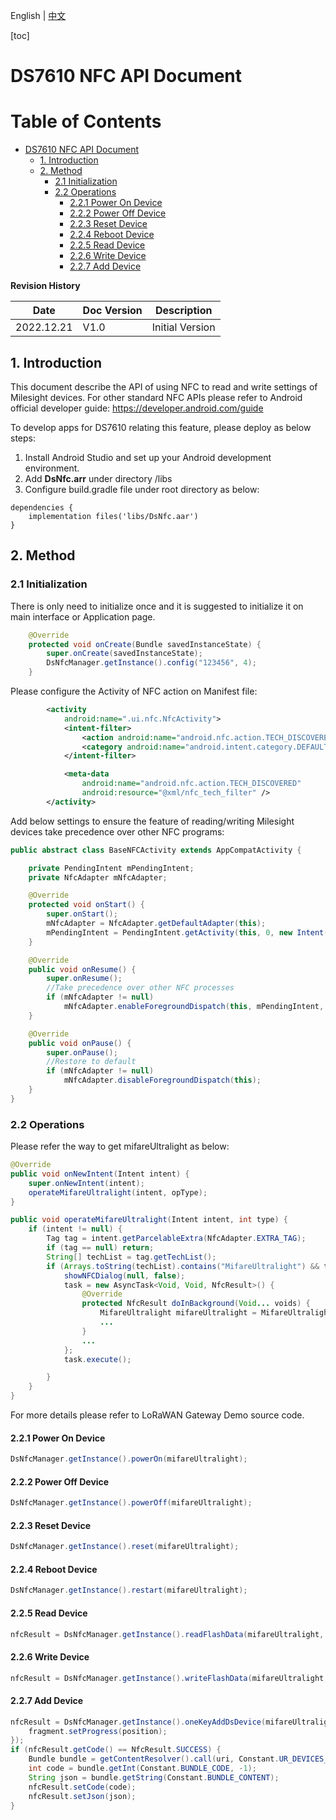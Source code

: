 
English | [中文](https://github.com/Milesight-IoT/DS7610-SDK/blob/main/Docs/DS7610%20NFC%E6%8E%A5%E5%8F%A3%E6%96%87%E6%A1%A3-v1.0.md)

[toc]

# DS7610 NFC API Document

Table of Contents
=================

* [DS7610 NFC API Document](#ds7610-nfc-api-document)
   * [1. Introduction](#1-introduction)
   * [2. Method](#2-method)
      * [2.1 Initialization](#21-initialization)
      * [2.2 Operations](#22-operations)
         * [2.2.1 Power On Device](#221-power-on-device)
         * [2.2.2 Power Off Device](#222-power-off-device)
         * [2.2.3 Reset Device](#223-reset-device)
         * [2.2.4 Reboot Device](#224-reboot-device)
         * [2.2.5 Read Device](#225-read-device)
         * [2.2.6 Write Device](#226-write-device)
         * [2.2.7 Add Device](#227-add-device)

**Revision History**

| Date       | Doc Version | Description     |
| ---------- | ----------- | --------------- |
| 2022.12.21 | V1.0        | Initial Version |



## 1. Introduction

This document describe the API of using NFC to read and write settings of Milesight devices. For other standard NFC APIs please refer to Android official developer guide: https://developer.android.com/guide

To develop apps for DS7610 relating this feature, please deploy as below steps:

1. Install Android Studio and set up your Android development environment.
2. Add **DsNfc.arr** under directory /libs
3. Configure build.gradle file under root directory as below:

```
dependencies {
    implementation files('libs/DsNfc.aar')
}
```



## 2. Method

### 2.1 Initialization

There is only need to initialize once and it is suggested to initialize it on main interface or Application page.

```java
	@Override
    protected void onCreate(Bundle savedInstanceState) {
        super.onCreate(savedInstanceState);
        DsNfcManager.getInstance().config("123456", 4);
    }
```

Please configure the Activity of NFC action on Manifest file:

```xml
		<activity
            android:name=".ui.nfc.NfcActivity">
            <intent-filter>
                <action android:name="android.nfc.action.TECH_DISCOVERED" />
                <category android:name="android.intent.category.DEFAULT" />
            </intent-filter>

            <meta-data
                android:name="android.nfc.action.TECH_DISCOVERED"
                android:resource="@xml/nfc_tech_filter" />
        </activity>
```

Add below settings to ensure the feature of reading/writing Milesight devices take precedence over other NFC programs:

```java
public abstract class BaseNFCActivity extends AppCompatActivity {

    private PendingIntent mPendingIntent;
    private NfcAdapter mNfcAdapter;

    @Override
    protected void onStart() {
        super.onStart();
        mNfcAdapter = NfcAdapter.getDefaultAdapter(this);
        mPendingIntent = PendingIntent.getActivity(this, 0, new Intent(this, getClass()), 0);
    }

    @Override
    public void onResume() {
        super.onResume();
        //Take precedence over other NFC processes
        if (mNfcAdapter != null)
            mNfcAdapter.enableForegroundDispatch(this, mPendingIntent, null, null);
    }

    @Override
    public void onPause() {
        super.onPause();
        //Restore to default
        if (mNfcAdapter != null)
            mNfcAdapter.disableForegroundDispatch(this);
    }
}
```



### 2.2 Operations

Please refer the way to get mifareUltralight as below:

```java
@Override
public void onNewIntent(Intent intent) {
    super.onNewIntent(intent);
    operateMifareUltralight(intent, opType);
}

public void operateMifareUltralight(Intent intent, int type) {
    if (intent != null) {
        Tag tag = intent.getParcelableExtra(NfcAdapter.EXTRA_TAG);
        if (tag == null) return;
        String[] techList = tag.getTechList();
        if (Arrays.toString(techList).contains("MifareUltralight") && task == null) {
            showNFCDialog(null, false);
            task = new AsyncTask<Void, Void, NfcResult>() {
                @Override
                protected NfcResult doInBackground(Void... voids) {
                    MifareUltralight mifareUltralight = MifareUltralight.get(tag);
                    ...
                }
                ...
            };
            task.execute();

        }
    }
}
```

For more details please refer to LoRaWAN Gateway Demo source code.



#### 2.2.1 Power On Device

```java
DsNfcManager.getInstance().powerOn(mifareUltralight);
```

#### 2.2.2 Power Off Device

```java
DsNfcManager.getInstance().powerOff(mifareUltralight);
```

#### 2.2.3 Reset Device

```java
DsNfcManager.getInstance().reset(mifareUltralight);
```

#### 2.2.4 Reboot Device

```java
DsNfcManager.getInstance().restart(mifareUltralight);
```

#### 2.2.5 Read Device

```java
nfcResult = DsNfcManager.getInstance().readFlashData(mifareUltralight, position -> fragment.setProgress(position));
```

#### 2.2.6 Write Device

```java
nfcResult = DsNfcManager.getInstance().writeFlashData(mifareUltralight, lastBytes, JSON.toJSONString(modifyMap), position -> fragment.setProgress(position));
```

#### 2.2.7 Add Device

```java
nfcResult = DsNfcManager.getInstance().oneKeyAddDsDevice(mifareUltralight, profile, nfcInfo, position -> {
    fragment.setProgress(position);
});
if (nfcResult.getCode() == NfcResult.SUCCESS) {
    Bundle bundle = getContentResolver().call(uri, Constant.UR_DEVICES_ADD, nfcResult.getJson(), null);
    int code = bundle.getInt(Constant.BUNDLE_CODE, -1);
    String json = bundle.getString(Constant.BUNDLE_CONTENT);
    nfcResult.setCode(code);
    nfcResult.setJson(json);
}
```
